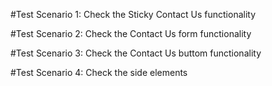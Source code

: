 #Test Scenario 1: Check the Sticky Contact Us functionality


#Test Scenario 2: Check the Contact Us form functionality

#Test Scenario 3: Check the Contact Us buttom functionality

#Test Scenario 4: Check the side elements
